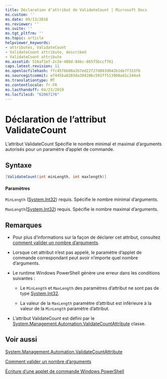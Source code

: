 ```yaml
---
title: Déclaration d’attribut de ValidateCount | Microsoft Docs
ms.custom: ''
ms.date: 09/13/2016
ms.reviewer: ''
ms.suite: ''
ms.tgt_pltfrm: ''
ms.topic: article
helpviewer_keywords:
- attributes, ValidateCount
- ValidateCount attribute, described
- ValidateCount attribute
ms.assetid: 516af1ef-2c2e-408d-84bc-865f5bccf761
caps.latest.revision: 11
ms.openlocfilehash: ffc45f6b80a2b7ed22f27d083d042b1de7f353f6
ms.sourcegitcommit: e7445ba8203da304286c591ff513900ad1c244a4
ms.translationtype: MT
ms.contentlocale: fr-FR
ms.lasthandoff: 04/23/2019
ms.locfileid: "62067176"
---
```

# <a name="validatecount-attribute-declaration"></a>Déclaration de l’attribut ValidateCount

L’attribut ValidateCount Spécifie le nombre minimal et maximal d’arguments autorisés pour un paramètre d’applet de commande.

## <a name="syntax"></a>Syntaxe

```csharp
[ValidateCount(int minLength, int maxlength)]
```

#### <a name="parameters"></a>Paramètres

`MinLength` ([System.Int32][]) requis. Spécifie le nombre minimal d’arguments.

`MaxLength`([System.Int32][]) requis. Spécifie le nombre maximal d’arguments.

## <a name="remarks"></a>Remarques

- Pour plus d’informations sur la façon de déclarer cet attribut, consultez [comment valider un nombre d’arguments][].

- Lorsque cet attribut n’est pas appelé, le paramètre d’applet de commande correspondant peut avoir n’importe quel nombre d’arguments.

- Le runtime Windows PowerShell génère une erreur dans les conditions suivantes :

    - Le `MinLength` et `MaxLength` des paramètres d’attribut ne sont pas de type [System.Int32][].

    - La valeur de la `MaxLength` paramètre d’attribut est inférieure à la valeur de la `MinLength` paramètre d’attribut.

- L’attribut ValidateCount est défini par le [System.Management.Automation.ValidateCountAttribute][] classe.

## <a name="see-also"></a>Voir aussi

[System.Management.Automation.ValidateCountAttribute][]

[Comment valider un nombre d’arguments][]

[Écriture d’une applet de commande Windows PowerShell][]

[Comment valider un nombre d’arguments]: how-to-validate-an-argument-count.md
[Écriture d’une applet de commande Windows PowerShell]: writing-a-windows-powershell-cmdlet.md

[System.Int32]: /dotnet/api/System.Int32
[System.Management.Automation.ValidateCountAttribute]: /dotnet/api/System.Management.Automation.ValidateCountAttribute
